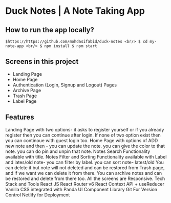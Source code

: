 # Duck Notes | A Note Taking App
## How to run the app locally?

``$https://https://github.com/mohdasifabid/duck-notes
<br/>
$ cd my-note-app
<br/>
$ npm install
$ npm start``

## Screens in this project
* Landing Page
* Home Page
* Authentication (Login, Signup and Logout) Pages
* Archive Page
* Trash Page
* Label Page

## Features
Landing Page with two options- it asks to register yourself or if you already register then you can continue after login.
If none of two option exist then you can continoue with guest login too.
Home Page with options of ADD new note and then -
you can update the note.
you can give the color to that note.
you can do pin and unpin that note.
Notes Search Functionality available with title.
Notes Filter and Sorting Functionality available with Label and lates/old note-
you can filter by label.
you can sort note- latest/old
You can delete it but note will not deleted and can be restored from Trash page, and if we want we can delete it from there.
You can archive notes and can be restored and delete from there too.
All the screens are Responsive.
Tech Stack and Tools
React JS
React Router v6
React Context API + useReducer
Vanilla CSS integrated with Panda UI Component Library
Git For Version Control
Netlify for Deployment
